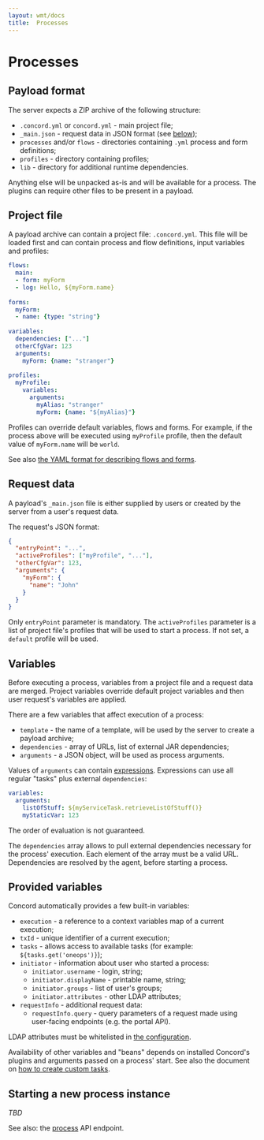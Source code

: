 ```yaml
---
layout: wmt/docs
title:  Processes
---
```


# Processes

## Payload format

The server expects a ZIP archive of the following structure:
- `.concord.yml` or `concord.yml` - main project file;
- `_main.json` - request data in JSON format (see [below](#request-data));
- `processes` and/or `flows` - directories containing `.yml` process and
form definitions;
- `profiles` - directory containing profiles;
- `lib` - directory for additional runtime dependencies.

Anything else will be unpacked as-is and will be available for a process.
The plugins can require other files to be present in a payload.

## Project file

A payload archive can contain a project file: `.concord.yml`.
This file will be loaded first and can contain process and flow definitions,
input variables and profiles:

```yaml
flows:
  main:
  - form: myForm
  - log: Hello, ${myForm.name}
  
forms:
  myForm:
  - name: {type: "string"}
  
variables:
  dependencies: ["..."]
  otherCfgVar: 123
  arguments:
    myForm: {name: "stranger"}
    
profiles:
  myProfile:
    variables:
      arguments:
        myAlias: "stranger"
        myForm: {name: "${myAlias}"}
```

Profiles can override default variables, flows and forms. For example, if the
process above will be executed using `myProfile` profile, then the default
value of `myForm.name` will be `world`.

See also [the YAML format for describing flows and forms](./yaml.html).

## Request data

A payload's `_main.json` file is either supplied by users or created by the
server from a user's request data.

The request's JSON format:
```json
{
  "entryPoint": "...",
  "activeProfiles": ["myProfile", "..."],
  "otherCfgVar": 123,
  "arguments": {
    "myForm": {
      "name": "John"
    }
  }
}
```

Only `entryPoint` parameter is mandatory. The `activeProfiles` parameter is a
list of project file's profiles that will be used to start a process. If not
set, a `default` profile will be used.

## Variables

Before executing a process, variables from a project file and a request data
are merged. Project variables override default project variables and then
user request's variables are applied.

There are a few variables that affect execution of a process:
- `template` - the name of a template, will be used by the server to create a
payload archive;
- `dependencies` - array of URLs, list of external JAR dependencies;
- `arguments` - a JSON object, will be used as process arguments.

Values of `arguments` can contain [expressions](./yaml.html#expressions).
Expressions can use all regular "tasks" plus external `dependencies`:

```yaml
variables:
  arguments:
    listOfStuff: ${myServiceTask.retrieveListOfStuff()}
    myStaticVar: 123
```

The order of evaluation is not guaranteed.

The `dependencies` array allows to pull external dependencies necessary
for the process' execution. Each element of the array must be a valid URL.
Dependencies are resolved by the agent, before starting a process.

## Provided variables

Concord automatically provides a few built-in variables:
- `execution` - a reference to a context variables map of a current
execution;
- `txId` - unique identifier of a current execution;
- `tasks` - allows access to available tasks (for example:
  `${tasks.get('oneops')}`);
- `initiator` - information about user who started a process:
  - `initiator.username` - login, string;
  - `initiator.displayName` - printable name, string;
  - `initiator.groups` - list of user's groups;
  - `initiator.attributes` - other LDAP attributes;
- `requestInfo` - additional request data:
  - `requestInfo.query` - query parameters of a request made using
  user-facing endpoints (e.g. the portal API).

LDAP attributes must be whitelisted in [the configuration](./configuration.html#ldap).

Availability of other variables and "beans" depends on installed
Concord's plugins and arguments passed on a process' start.
See also the document on
[how to create custom tasks](./extensions.html#tasks).


## Starting a new process instance

*TBD*

See also: the [process](../api/process.html) API endpoint.
